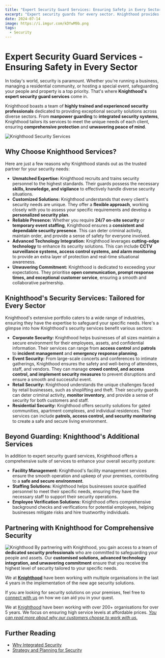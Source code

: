 ```yaml
---
title: "Expert Security Guard Services: Ensuring Safety in Every Sector"
excerpt: "Expert security guards for every sector. Knighthood provides customised security solutions for businesses, events & residences"
date: 2024-07-14
image: https://i.imgur.com/kDYwM9b.png
tags:
  - Security
---
```

# Expert Security Guard Services - Ensuring Safety in Every Sector

In today's world, security is paramount. Whether you're running a business, managing a residential community, or hosting a special event, safeguarding your people and property is a top priority. That's where **Knighthood's expert security guard services** come in.

Knighthood boasts a team of **highly trained and experienced security professionals** dedicated to providing exceptional security solutions across diverse sectors. From **manpower guarding** to **integrated security systems**, Knighthood tailors its services to meet the unique needs of each client, ensuring **comprehensive protection** and **unwavering peace of mind**.

![Knighthood Security Services](https://i.imgur.com/hg3p0Zt.jpeg)
## Why Choose Knighthood Services?

Here are just a few reasons why Knighthood stands out as the trusted partner for your security needs:

- **Unmatched Expertise:** Knighthood recruits and trains security personnel to the highest standards. Their guards possess the necessary **skills, knowledge, and vigilance** to effectively handle diverse security situations.
- **Customized Solutions:** Knighthood understands that every client's security needs are unique. They offer a **flexible approach**, working closely with you to assess your specific requirements and develop a **personalized security plan**.
- **Reliable Presence:** Whether you require **24/7 on-site security** or **temporary event staffing**, Knighthood ensures a **consistent and dependable security presence**. This can deter criminal activity, maintain order, and provide a sense of safety for everyone involved.
- **Advanced Technology Integration:** Knighthood leverages **cutting-edge technology** to enhance its security solutions. This can include **CCTV surveillance systems, access control systems, and alarm monitoring** to provide an extra layer of protection and real-time situational awareness.
- **Unwavering Commitment:** Knighthood is dedicated to exceeding your expectations. They prioritise **open communication, prompt response times, and exceptional customer service**, ensuring a smooth and collaborative partnership.

## Knighthood's Security Services: Tailored for Every Sector

Knighthood's extensive portfolio caters to a wide range of industries, ensuring they have the expertise to safeguard your specific needs. Here's a glimpse into how Knighthood's security services benefit various sectors:

- **Corporate Security:** Knighthood helps businesses of all sizes maintain a secure environment for their employees, assets, and confidential information. Their services can range from **access control** and **patrols** to **incident management** and **emergency response planning**.
- **Event Security:** From large-scale concerts and conferences to intimate gatherings, Knighthood ensures the safety and well-being of attendees, staff, and vendors. They can manage **crowd control, and access control, and implement security measures** to prevent disruptions and ensure a smooth and successful event.
- **Retail Security:** Knighthood understands the unique challenges faced by retail businesses, such as shoplifting and theft. Their security guards can deter criminal activity, **monitor inventory**, and provide a sense of security for both customers and staff.
- **Residential Security:** Knighthood offers security solutions for gated communities, apartment complexes, and individual residences. Their services can include **patrols, access control, and security monitoring** to create a safe and secure living environment.

## Beyond Guarding: Knighthood's Additional Services

In addition to expert security guard services, Knighthood offers a comprehensive suite of services to enhance your overall security posture:

- **Facility Management:** Knighthood's facility management services ensure the smooth operation and upkeep of your premises, contributing to a **safe and secure environment**.
- **Staffing Solutions:** Knighthood helps businesses source qualified personnel to meet their specific needs, ensuring they have the necessary staff to support their security operations.
- **Employee Verification Solutions:** Knighthood offers comprehensive background checks and verifications for potential employees, helping businesses mitigate risks and hire trustworthy individuals.

## Partnering with Knighthood for Comprehensive Security

![Knighthood](/img/logo.png)
By partnering with Knighthood, you gain access to a team of **dedicated security professionals** who are committed to safeguarding your people and assets. Our **customised solutions, advanced technology integration, and unwavering commitment** ensure that you receive the highest level of security tailored to your specific needs.

We at [**Knighthood**](https://knighthood.co/) have been working with multiple organisations in the last 4 years in the implementation of the new age security solutions. 

If you are looking for security solutions on your premises, feel free to [connect with us](https://knighthood.co/contact) on how we can aid you in your quest.

We at [Knighthood](http://knighthood.co) have been working with over 200+ organisations for over 5 years. We focus on ensuring high service levels at affordable prices. [*You can read more about why our customers choose to work with us.*](http://knighthood.co/whyus)

## Further Reading 
- [Why Integrated Security](/blog/why-integrated-security)
- [Strategy and Planning for Security](/security/plannng/site)
